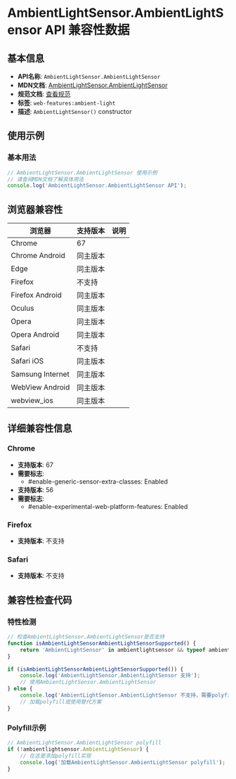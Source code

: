# AmbientLightSensor.AmbientLightSensor API 兼容性数据

## 基本信息

- **API名称**: `AmbientLightSensor.AmbientLightSensor`
- **MDN文档**: [AmbientLightSensor.AmbientLightSensor](https://developer.mozilla.org/docs/Web/API/AmbientLightSensor/AmbientLightSensor)
- **规范文档**: [查看规范](https://w3c.github.io/ambient-light/#dom-ambientlightsensor-ambientlightsensor)
- **标签**: `web-features:ambient-light`
- **描述**: `AmbientLightSensor()` constructor

## 使用示例

### 基本用法

```javascript
// AmbientLightSensor.AmbientLightSensor 使用示例
// 请查阅MDN文档了解具体用法
console.log('AmbientLightSensor.AmbientLightSensor API');
```

## 浏览器兼容性

| 浏览器 | 支持版本 | 说明 |
|--------|----------|------|
| Chrome | 67 |  |
| Chrome Android | 同主版本 |  |
| Edge | 同主版本 |  |
| Firefox | 不支持 |  |
| Firefox Android | 同主版本 |  |
| Oculus | 同主版本 |  |
| Opera | 同主版本 |  |
| Opera Android | 同主版本 |  |
| Safari | 不支持 |  |
| Safari iOS | 同主版本 |  |
| Samsung Internet | 同主版本 |  |
| WebView Android | 同主版本 |  |
| webview_ios | 同主版本 |  |

## 详细兼容性信息

### Chrome

- **支持版本**: 67
- **需要标志**: 
  - #enable-generic-sensor-extra-classes: Enabled
- **支持版本**: 56
- **需要标志**: 
  - #enable-experimental-web-platform-features: Enabled

### Firefox

- **支持版本**: 不支持

### Safari

- **支持版本**: 不支持

## 兼容性检查代码

### 特性检测

```javascript
// 检查AmbientLightSensor.AmbientLightSensor是否支持
function isAmbientLightSensorAmbientLightSensorSupported() {
    return 'AmbientLightSensor' in ambientlightsensor && typeof ambientlightsensor.AmbientLightSensor === 'function';
}

if (isAmbientLightSensorAmbientLightSensorSupported()) {
    console.log('AmbientLightSensor.AmbientLightSensor 支持');
    // 使用AmbientLightSensor.AmbientLightSensor
} else {
    console.log('AmbientLightSensor.AmbientLightSensor 不支持，需要polyfill');
    // 加载polyfill或使用替代方案
}
```

### Polyfill示例

```javascript
// AmbientLightSensor.AmbientLightSensor polyfill
if (!ambientlightsensor.AmbientLightSensor) {
    // 在这里添加polyfill实现
    console.log('加载AmbientLightSensor.AmbientLightSensor polyfill');
}
```

